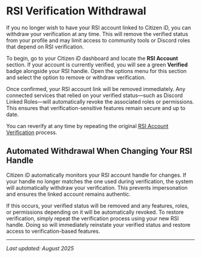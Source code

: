 # RSI Verification Withdrawal

If you no longer wish to have your RSI account linked to Citizen iD, you can withdraw your verification at any time.
This will remove the verified status from your profile and may limit access to community tools or Discord roles that depend on RSI verification.

To begin, go to your Citizen iD dashboard and locate the **RSI Account** section.
If your account is currently verified, you will see a green **Verified** badge alongside your RSI handle.
Open the options menu for this section and select the option to remove or withdraw verification.

Once confirmed, your RSI account link will be removed immediately.
Any connected services that relied on your verified status—such as Discord Linked Roles—will automatically revoke the associated roles or permissions.
This ensures that verification-sensitive features remain secure and up to date.

You can reverify at any time by repeating the original [RSI Account Verification](./rsi-verification.md) process.

## Automated Withdrawal When Changing Your RSI Handle

Citizen iD automatically monitors your RSI account handle for changes.
If your handle no longer matches the one used during verification, the system will automatically withdraw your verification.
This prevents impersonation and ensures the linked account remains authentic.

If this occurs, your verified status will be removed and any features, roles, or permissions depending on it will be automatically revoked.
To restore verification, simply repeat the verification process using your new RSI handle.
Doing so will immediately reinstate your verified status and restore access to verification-based features.

---

*Last updated: August 2025*
